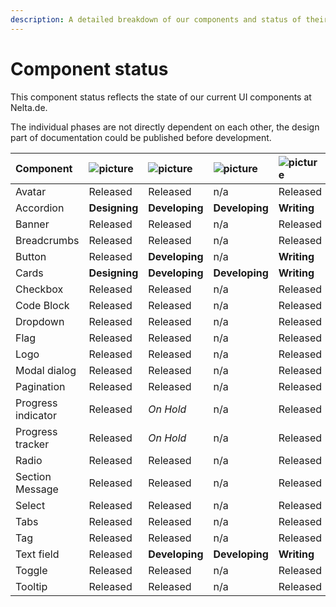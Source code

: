 ```yaml
---
description: A detailed breakdown of our components and status of theirs implementation.
---
```


# Component status

This component status reflects the state of our current UI components at Nelta.de.

The individual phases are not directly dependent on each other, the design part of documentation could be published before development.

| Component | ![picture](https://img.icons8.com/ios/30/11173D/adobe-xd.png) | ![picture](https://img.icons8.com/ios-filled/30/11173D/sass.png) | ![picture](https://img.icons8.com/ios/30/11173D/javascript.png) | ![picture](https://img.icons8.com/wired/30/11173D/new-document.png) |
| :--- | :--- | :--- | :--- | :--- |
| Avatar | Released | Released | n/a | Released |
| Accordion | **Designing** | **Developing** | **Developing** | **Writing** |
| Banner | Released | Released | n/a | Released |
| Breadcrumbs | Released | Released | n/a | Released |
| Button | Released | **Developing** | n/a | **Writing** |
| Cards | **Designing** | **Developing** | **Developing** | **Writing** |
| Checkbox | Released | Released | n/a | Released |
| Code Block | Released | Released | n/a | Released |
| Dropdown | Released | Released | n/a | Released |
| Flag | Released | Released | n/a | Released |
| Logo | Released | Released | n/a | Released |
| Modal dialog | Released | Released | n/a | Released |
| Pagination | Released | Released | n/a | Released |
| Progress indicator | Released | _On Hold_ | n/a | Released |
| Progress tracker | Released | _On Hold_ | n/a | Released |
| Radio | Released | Released | n/a | Released |
| Section Message | Released | Released | n/a | Released |
| Select | Released | Released | n/a | Released |
| Tabs | Released | Released | n/a | Released |
| Tag | Released | Released | n/a | Released |
| Text field | Released | **Developing** | **Developing** | **Writing** |
| Toggle | Released | Released | n/a | Released |
| Tooltip | Released | Released | n/a | Released |

